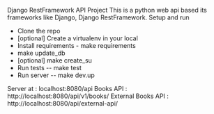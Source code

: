 Django RestFramework API Project
This is a python web api based its frameworks like Django, Django RestFramework.
Setup and run
* Clone the repo
* [optional] Create a virtualenv in your local
* Install requirements - make requirements
* make update_db
* [optional] make create_su
* Run tests -- make test
* Run server -- make dev.up

Server at : localhost:8080/api
Books API : http://localhost:8080/api/v1/books/
External Books API : http://localhost:8080/api/external-api/



